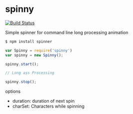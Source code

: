 # spinny #

[![Build Status](https://travis-ci.org/niklabh/spinny.svg)](http://travis-ci.org/niklabh/spinny)

Simple spinner for command line long processing animation


```bash
$ npm install spinner
```

```js
var Spinny = require('spinny')
var spinny = new Spinny();

spinny.start();

// Long ass Processing

spinny.stop();
```

options

* duration: duration of next spin 
* charSet: Characters while spinning

